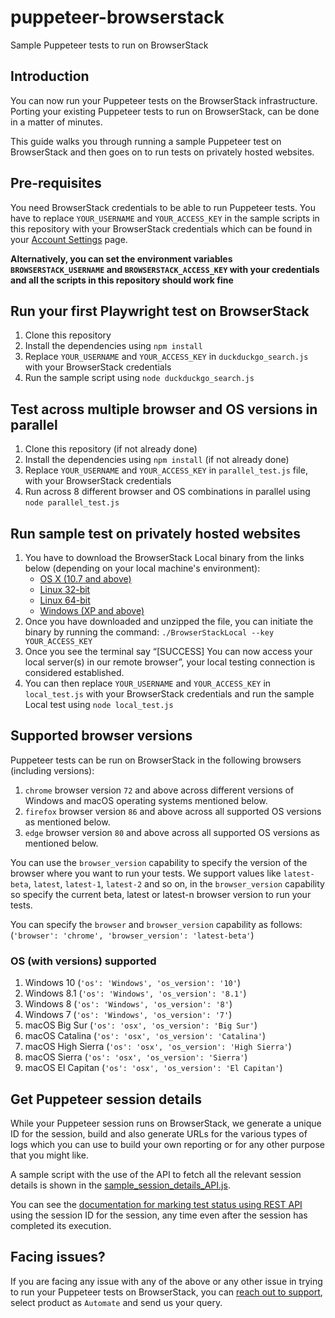 # puppeteer-browserstack
Sample Puppeteer tests to run on BrowserStack

## Introduction

You can now run your Puppeteer tests on the BrowserStack infrastructure. Porting your existing Puppeteer tests to run on BrowserStack, can be done in a matter of minutes.

This guide walks you through running a sample Puppeteer test on BrowserStack and then goes on to run tests on privately hosted websites.

## Pre-requisites

You need BrowserStack credentials to be able to run Puppeteer tests. You have to replace `YOUR_USERNAME` and `YOUR_ACCESS_KEY` in the sample scripts in this repository with your BrowserStack credentials which can be found in your [Account Settings](https://www.browserstack.com/accounts/settings) page.

**Alternatively, you can set the environment variables `BROWSERSTACK_USERNAME` and `BROWSERSTACK_ACCESS_KEY` with your credentials and all the scripts in this repository should work fine**

## Run your first Playwright test on BrowserStack

1. Clone this repository
2. Install the dependencies using `npm install`
3. Replace `YOUR_USERNAME` and `YOUR_ACCESS_KEY` in `duckduckgo_search.js` with your BrowserStack credentials
3. Run the sample script using `node duckduckgo_search.js`

## Test across multiple browser and OS versions in parallel

1. Clone this repository (if not already done)
2. Install the dependencies using `npm install` (if not already done)
3. Replace `YOUR_USERNAME` and `YOUR_ACCESS_KEY` in `parallel_test.js` file, with your BrowserStack credentials
4. Run across 8 different browser and OS combinations in parallel using `node parallel_test.js`


## Run sample test on privately hosted websites

1. You have to download the BrowserStack Local binary from the links below (depending on your local machine's environment):
   * [OS X (10.7 and above)](https://www.browserstack.com/browserstack-local/BrowserStackLocal-darwin-x64.zip)
   * [Linux 32-bit](https://www.browserstack.com/browserstack-local/BrowserStackLocal-linux-ia32.zip)
   * [Linux 64-bit](https://www.browserstack.com/browserstack-local/BrowserStackLocal-linux-x64.zip)
   * [Windows (XP and above)](https://www.browserstack.com/browserstack-local/BrowserStackLocal-win32.zip)
2. Once you have downloaded and unzipped the file, you can initiate the binary by running the command: `./BrowserStackLocal --key YOUR_ACCESS_KEY`
3. Once you see the terminal say “\[SUCCESS\] You can now access your local server(s) in our remote browser”, your local testing connection is considered established.
4. You can then replace `YOUR_USERNAME` and `YOUR_ACCESS_KEY` in `local_test.js` with your BrowserStack credentials and run the sample Local test using `node local_test.js`

## Supported browser versions

Puppeteer tests can be run on BrowserStack in the following browsers (including versions):
1. `chrome` browser version `72` and above across different versions of Windows and macOS operating systems mentioned below.
2. `firefox` browser version `86` and above across all supported OS versions as mentioned below.
3. `edge` browser version `80` and above across all supported OS versions as mentioned below.

You can use the `browser_version` capability to specify the version of the browser where you want to run your tests. We support values like `latest-beta`, `latest`, `latest-1`, `latest-2` and so on, in the `browser_version` capability so specify the current beta, latest or latest-n browser version to run your tests.

You can specify the `browser` and `browser_version` capability as follows:<br> (`'browser': 'chrome', 'browser_version': 'latest-beta'`)

### OS (with versions) supported
1. Windows 10 (`'os': 'Windows', 'os_version': '10'`)
2. Windows 8.1 (`'os': 'Windows', 'os_version': '8.1'`)
3. Windows 8 (`'os': 'Windows', 'os_version': '8'`)
4. Windows 7 (`'os': 'Windows', 'os_version': '7'`)
5. macOS Big Sur (`'os': 'osx', 'os_version': 'Big Sur'`)
6. macOS Catalina (`'os': 'osx', 'os_version': 'Catalina'`)
7. macOS High Sierra (`'os': 'osx', 'os_version': 'High Sierra'`)
8. macOS Sierra (`'os': 'osx', 'os_version': 'Sierra'`)
9. macOS El Capitan (`'os': 'osx', 'os_version': 'El Capitan'`)

## Get Puppeteer session details

While your Puppeteer session runs on BrowserStack, we generate a unique ID for the session, build and also generate URLs for the various types of logs which you can use to build your own reporting or for any other purpose that you might like.

A sample script with the use of the API to fetch all the relevant session details is shown in the [sample_session_details_API.js](./sample_session_details_API.js). 

You can see the [documentation for marking test status using REST API](https://www.browserstack.com/docs/automate/api-reference/selenium/session#set-test-status) using the session ID for the session, any time even after the session has completed its execution.

## Facing issues?

If you are facing any issue with any of the above or any other issue in trying to run your Puppeteer tests on BrowserStack, you can [reach out to support](https://www.browserstack.com/contact#technical-support), select product as `Automate` and send us your query.